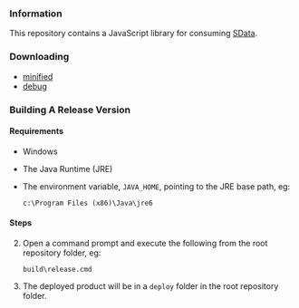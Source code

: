 ### Information

This repository contains a JavaScript library for consuming [SData](http://sdata.sage.com).

### Downloading

* [minified](http://github.com/SageScottsdalePlatform/SDataJavaScriptClientLib/raw/master/deploy/sdata-client.js)
* [debug](http://github.com/SageScottsdalePlatform/SDataJavaScriptClientLib/raw/master/deploy/sdata-client-debug.js)

### Building A Release Version

#### Requirements

*	Windows
*	The Java Runtime (JRE)
*	The environment variable, `JAVA_HOME`, pointing to the JRE base path, eg:

		c:\Program Files (x86)\Java\jre6

#### Steps

2.	Open a command prompt and execute the following from the root repository folder, eg:

		build\release.cmd
3.	The deployed product will be in a `deploy` folder in the root repository folder.